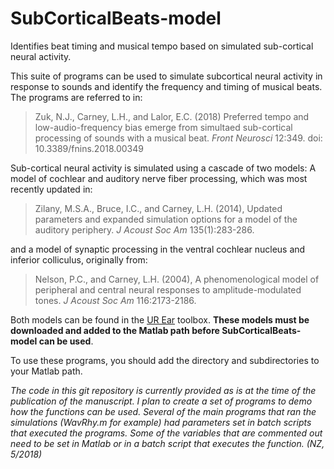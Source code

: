 # SubCorticalBeats-model
Identifies beat timing and musical tempo based on simulated sub-cortical neural activity.

This suite of programs can be used to simulate subcortical neural activity in response to sounds and identify the frequency and timing of musical beats.  The programs are referred to in:

> Zuk, N.J., Carney, L.H., and Lalor, E.C. (2018) Preferred tempo and low-audio-frequency bias emerge from simultaed sub-cortical processing of sounds with a musical beat. *Front Neurosci* 12:349. doi: 10.3389/fnins.2018.00349

Sub-cortical neural activity is simulated using a cascade of two models: A model of cochlear and auditory nerve fiber processing, which was most recently updated in:

> Zilany, M.S.A., Bruce, I.C., and Carney, L.H. (2014), Updated parameters and expanded simulation options for a model of the auditory periphery. *J Acoust Soc Am* 135(1):283-286.

and a model of synaptic processing in the ventral cochlear nucleus and inferior colliculus, originally from:

> Nelson, P.C., and Carney, L.H. (2004), A phenomenological model of peripheral and central neural responses to amplitude-modulated tones. *J Acoust Soc Am* 116:2173-2186.

Both models can be found in the [UR Ear](https://www.urmc.rochester.edu/MediaLibraries/URMCMedia/labs/carney-lab/codes/UR_Ear_v1_0.zip) toolbox.  **These models must be downloaded and added to the Matlab path before SubCorticalBeats-model can be used**.

To use these programs, you should add the directory and subdirectories to your Matlab path.

*The code in this git repository is currently provided as is at the time of the publication of the manuscript.  I plan to create a set of programs to demo how the functions can be used.  Several of the main programs that ran the simulations (WavRhy.m for example) had parameters set in batch scripts that executed the programs. Some of the variables that are commented out need to be set in Matlab or in a batch script that executes the function. (NZ, 5/2018)*